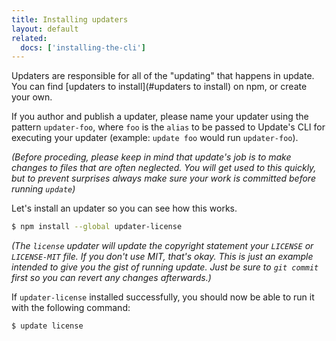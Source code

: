 ```yaml
---
title: Installing updaters
layout: default
related:
  docs: ['installing-the-cli']
---
```


Updaters are responsible for all of the "updating" that happens in update. You can find [updaters to install](#updaters to install) on npm, or create your own.

If you author and publish a updater, please name your updater using the pattern `updater-foo`, where `foo` is the `alias` to be passed to Update's CLI for executing your updater (example: `update foo` would run `updater-foo`).

_(Before proceding, please keep in mind that update's job is to make changes to files that are often neglected. You will get used to this quickly, but to prevent surprises always make sure your work is committed before running `update`)_

Let's install an updater so you can see how this works.

```sh
$ npm install --global updater-license
```

_(The `license` updater will update the copyright statement your `LICENSE` or `LICENSE-MIT` file. If you don't use MIT, that's okay. This is just an example intended to give you the gist of running update. Just be sure to `git commit` first so you can revert any changes afterwards.)_

If `updater-license` installed successfully, you should now be able to run it with the following command:

```sh
$ update license
```